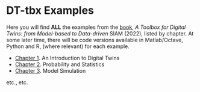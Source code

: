 # DT-tbx Examples


Here you will find **ALL** the examples from the [book](https://www.siam.org/publications/books/book-series), *A Toolbox for Digital Twins: from Model-based to Data-driven* SIAM (2022), listed by chapter. At some later time, there will be code versions available in Matlab/Octave, Python and R, (where relevant) for each example.

- [Chapter 1](01intro). An Introduction to Digital Twins
- [Chapter 2](02proba). Probability and Statistics
- [Chapter 3](03sim). Model Simulation

etc., etc.



